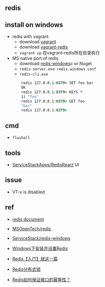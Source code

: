 ## redis



## install on windows
- redis with vagrant
    + download [vagrant](https://www.vagrantup.com/downloads.html)
    + download [vagrant-redis](https://raw.github.com/ServiceStack/redis-windows/master/downloads/vagrant-redis.zip)
    + `vagrant up` 在vagrant-redis所在目录执行
- MS native port of redis
    + download [redis-windows](https://github.com/ServiceStack/redis-windows/tree/master/downloads)c or Nuget
    + `redis-server.exe redis.windows.conf`
    + `redis-cli.exe`
    ```cmd
        redis 127.0.0.1:6379> SET foo bar
        OK
        redis 127.0.0.1:6379> KEYS *
        1) "foo"
        redis 127.0.0.1:6379> GET foo
        "bar"
        redis 127.0.0.1:6379>
    ```

## cmd

+ `flushall`

## tools

+ [ServiceStackApps/RedisReact](https://github.com/ServiceStackApps/RedisReact#download)  UI

## issue

+ VT-x is disabled


## ref

+ [redis document](https://redis.io/documentation)
+ [MSOpenTech/redis](https://github.com/MSOpenTech/redis)
+ [ServiceStack/redis-windows](https://github.com/ServiceStack/redis-windows)
+ [Windows下安装并设置Redis](http://blog.csdn.net/renfufei/article/details/38474435)
+ [Redis【入门】就这一篇](https://zhuanlan.zhihu.com/p/37982685)
+ [Redis分布式锁](https://juejin.im/post/5ce5638ef265da1b91636a56)

+ [Redis如何保证接口的幂等性？](https://juejin.cn/post/6844903890207375373)
